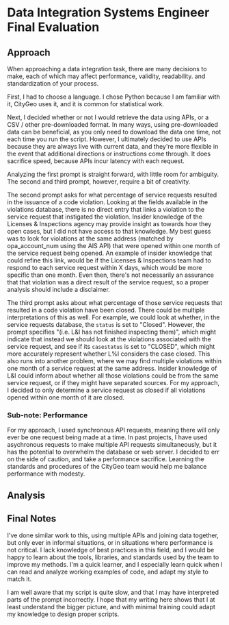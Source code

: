 # Data Integration Systems Engineer Final Evaluation

## Approach

When approaching a data integration task, there are many decisions to make, each of which may affect performance, validity, readability. and standardization of your process.

First, I had to choose a language. I chose Python because I am familiar with it, CityGeo uses it, and it is common for statistical work.

Next, I decided whether or not I would retrieve the data using APIs, or a CSV / other pre-downloaded format. In many ways, using pre-downloaded data can be beneficial, as
you only need to download the data one time, not each time you run the script. However, I ultimately decided to use APIs because they are always live with
current data, and they're more flexible in the event that additional directions or instructions come through. It does sacrifice speed, because APIs incur latency with each request.

Analyzing the first prompt is straight forward, with little room for ambiguity. The second and third prompt, however, require a bit of creativity.

The second prompt asks for what percentage of service requests resulted in the issuance of a code violation. Looking at the fields available in the violations database, there is no direct
entry that links a violation to the service request that instigated the violation. Insider knowledge of the Licenses & Inspections agency may provide insight as towards how they open cases,
but I did not have access to that knowledge. My best guess was to look for violations at the same address (matched by opa_account_num using the AIS API) that were opened within one month of
the service request being opened. An example of insider knowledge that could refine this link, would be if the Licenses & Inspections team had to respond to each service request within X days,
which would be more specific than one month. Even then, there's not necessarily an assurance that that violation was a direct result of the service request, so a proper analysis should include
a disclaimer.

The third prompt asks about what percentage of those service requests that resulted in a code violation have been closed. There could be multiple interpretations of this as well. For example, we could
look at whether, in the service requests database, the `status` is set to "Closed". However, the prompt specifies "(i.e. L&I has not finished inspecting them)", which might indicate that instead
we should look at the violations associated with the service request, and see if its `casestatus` is set to "CLOSED", which might more accurately represent whether L%I considers the case closed.
This also runs into another problem, where we may find multiple violations within one month of a service request at the same address. Insider knowledge of L&I could inform about whether all
those violations could be from the same service request, or if they might have separated sources. For my approach, I decided to only determine a service request as closed if all violations opened
within one month of it are closed.

### Sub-note: Performance

For my approach, I used synchronous API requests, meaning there will only ever be one request being made at a time. In past projects, I have used asychronous requests to make multiple
API requests simultaneously, but it has the potential to overwhelm the database or web server. I decided to err on the side of caution, and take a performance sacrifice. Learning the
standards and procedures of the CityGeo team would help me balance performance with modesty.

## Analysis


## Final Notes
I've done similar work to this, using multiple APIs and joining data together, but only ever in informal situations, or in situations where performance is not critical. I lack knowledge of best
practices in this field, and I would be happy to learn about the tools, libraries, and standards used by the team to improve my methods. I'm a quick learner, and I especially learn quick when
I can read and analyze working examples of code, and adapt my style to match it.

I am well aware that my script is quite slow, and that I may have interpreted parts of the prompt incorrectly. I hope that my writing here shows that I at least understand the bigger picture, and with
minimal training could adapt my knowledge to design proper scripts.
